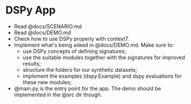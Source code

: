 # DSPy App

- Read @docs/SCENARIO.md
- Read @docs/DEMO.md
- Check how to use DSPy properly with context7.
- Implement what's being asked in @docs/DEMO.md. Make sure to:
  - use DSPy concepts of defining signatures;
  - use the suitable modules together with the signatures for improved results;
  - structure the folders for our synthetic datasets;
  - implement the examples (dspy.Example) and dspy evaluations for these new modules;
- @main.py is the entry point for the app. The demo should be implemented in the @src dir though.
